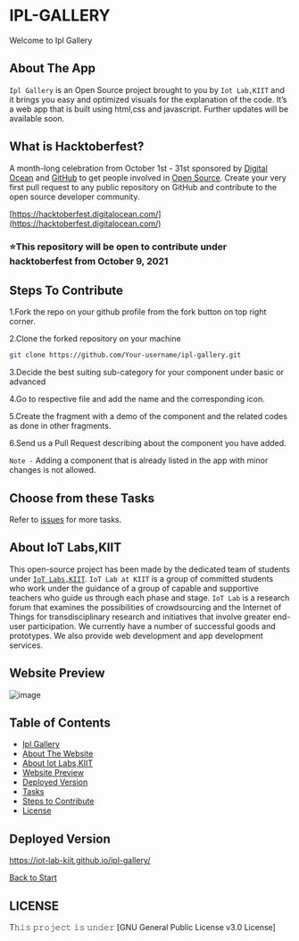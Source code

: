  <a name="title"></a>
# IPL-GALLERY

Welcome to Ipl Gallery


<a name="about"></a>
## About The App
`Ipl Gallery` is an Open Source project brought to you by `Iot Lab,KIIT` and it brings you easy and optimized visuals for the explanation of the code. 
It’s a web app that is built using html,css and javascript. Further updates will be available soon.



## What is Hacktoberfest?
A month-long celebration from October 1st - 31st sponsored by [Digital Ocean](https://hacktoberfest.digitalocean.com/) and [GitHub](https://github.com/blog/2433-celebrate-open-source-this-october-with-hacktoberfest) to get people involved in [Open Source](https://github.com/open-source). Create your very first pull request to any public repository on GitHub and contribute to the open source developer community.

[https://hacktoberfest.digitalocean.com/](https://hacktoberfest.digitalocean.com/)

### ⭐This repository will be open to contribute under hacktoberfest from October 9, 2021

<a name="contribute"></a>
## Steps To Contribute

1.Fork the repo on your github profile from the fork button on top right corner.

2.Clone the forked repository on your machine
```bash
git clone https://github.com/Your-username/ipl-gallery.git
```

3.Decide the best suiting sub-category for your component under basic or advanced

4.Go to respective file and add the name and the corresponding icon.

5.Create the fragment with a demo of the component and the related codes as done in other fragments.

6.Send us a Pull Request describing about the component you have added.

`Note -` Adding a component that is already listed in the app with minor changes is not allowed.

<a name="tasks"></a>
## Choose from these Tasks

Refer to [issues](https://github.com/iot-lab-kiit/ipl-gallery/issues) for more tasks.


<a name="about_developers"></a>
## About IoT Labs,KIIT
This open-source project has been made by the dedicated team of students under [`IoT Labs,KIIT`](https://iotkiit.in/).
`IoT Lab at KIIT` is a group of committed students who work under the guidance of a group of capable and supportive teachers who guide us through each phase and stage. 
`IoT Lab` is a research forum that examines the possibilities of crowdsourcing and the Internet of Things for transdisciplinary research and initiatives that involve 
greater end-user participation. We currently have a number of successful goods and prototypes. We also provide web development and app development services.

<a name="preview"></a>
## Website Preview
![image](https://user-images.githubusercontent.com/73037598/136550870-7081929a-9133-4ca4-9246-882cca86b68d.png)

<a name="contents"></a>
## Table of Contents
- [Ipl Gallery ](#title)
- [About The Website ](#about)
- [About Iot Labs,KIIT ](#about_developers)
- [Website Preview ](#preview)
- [Deployed Version ](#play)
- [Tasks](#tasks)
- [Steps to Contribute ](#contribute)
- [License ](#license)

<a name="play"></a>
## Deployed Version
https://iot-lab-kiit.github.io/ipl-gallery/

[Back to Start](#title)

<a name="license"></a>
## LICENSE
T𝚑𝚒𝚜 𝚙𝚛𝚘𝚓𝚎𝚌𝚝 𝚒𝚜 𝚞𝚗𝚍𝚎𝚛 [GNU General Public License v3.0 License]






